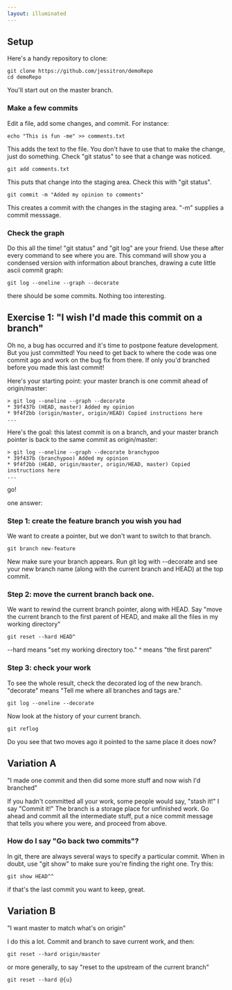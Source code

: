 ```yaml
---
layout: illuminated
---
```


## Setup

Here's a handy repository to clone:

    git clone https://github.com/jessitron/demoRepo
    cd demoRepo

You'll start out on the master branch.

### Make a few commits
Edit a file, add some changes, and commit. For instance:

    echo "This is fun -me" >> comments.txt

This adds the text to the file. You don't have to use that to make the
change, just do something. Check "git status" to see that a change was
noticed.

    git add comments.txt

This puts that change into the staging area. Check this with "git
status".

    git commit -m "Added my opinion to comments"

This creates a commit with the changes in the staging area. "-m"
supplies a commit messsage.

### Check the graph
Do this all the time! "git status" and "git log" are your friend. Use these
after every command to see where you are.
This command will show you a condensed version with information about
branches, drawing a cute little ascii commit graph:

    git log --oneline --graph --decorate

there should be some commits. Nothing too interesting.


## Exercise 1: "I wish I'd made this commit on a branch"

Oh no, a bug has occurred and it's time to postpone feature development.
But you just committed!
You need to get back to where the code was one commit ago and work on the
bug fix from there. If only you'd branched before you made this last
commit!

Here's your starting point: your master branch is one commit ahead of
origin/master:

    > git log --oneline --graph --decorate
    * 39f437b (HEAD, master) Added my opinion
    * 9f4f2bb (origin/master, origin/HEAD) Copied instructions here
    ...

Here's the goal: this latest commit is on a branch, and your master
branch pointer is back to the same commit as origin/master:

    > git log --oneline --graph --decorate branchypoo
    * 39f437b (branchypoo) Added my opinion
    * 9f4f2bb (HEAD, origin/master, origin/HEAD, master) Copied instructions here
    ...

go!

one answer:

### Step 1: create the feature branch you wish you had
We want to create a pointer, but we don't want to switch to that branch.

    git branch new-feature

New make sure your branch appears. Run git log with --decorate and see
your new branch name (along with the current branch and HEAD) at the top
commit.

### Step 2: move the current branch back one.
We want to rewind the current branch pointer, along with HEAD. Say "move
the current branch to the first parent of HEAD, and make all the files
in my working directory"

    git reset --hard HEAD^

--hard means "set my working directory too."
^ means "the first parent"

### Step 3: check your work
To see the whole result, check the decorated log of the new branch.
"decorate" means "Tell me where all branches and tags are."

    git log --oneline --decorate

Now look at the history of your current branch.

    git reflog

Do you see that two moves ago it pointed to the same place it does now?

## Variation A
"I made one commit and then did some more stuff and now
wish I'd branched"

If you hadn't committed all your work, some people would say, "stash
it!" I say "Commit it!" The branch is a storage place for unfinished
work. Go ahead and commit all the intermediate stuff, put a nice commit
message that tells you where you were, and proceed from above.

### How do I say "Go back two commits"?
In git, there are always several ways to specify a particular commit.
When in doubt, use "git show" to make sure you're finding the right one.
Try this:

    git show HEAD^^

if that's the last commit you want to keep, great.

## Variation B
"I want master to match what's on origin"

I do this a lot. Commit and branch to save current work, and then:

    git reset --hard origin/master

or more generally, to say "reset to the upstream of the current branch"

    git reset --hard @{u}

